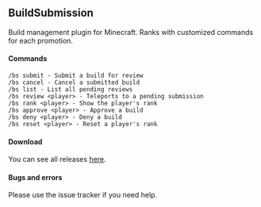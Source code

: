 ## BuildSubmission

Build management plugin for Minecraft. Ranks with customized commands for each promotion.

#### Commands

    /bs submit - Submit a build for review
    /bs cancel - Cancel a submitted build
    /bs list - List all pending reviews
    /bs review <player> - Teleports to a pending submission
    /bs rank <player> - Show the player's rank
    /bs approve <player> - Approve a build
    /bs deny <player> - Deny a build
    /bs reset <player> - Reset a player's rank

#### Download

You can see all releases [here](https://github.com/freddedotme/BuildSubmission/releases).

#### Bugs and errors

Please use the issue tracker if you need help.

